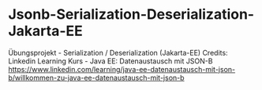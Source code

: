 # Jsonb-Serialization-Deserialization-Jakarta-EE
 Übungsprojekt -  Serialization / Deserialization (Jakarta-EE)
Credits: Linkedin Learning Kurs - Java EE: Datenaustausch mit JSON-B
https://www.linkedin.com/learning/java-ee-datenaustausch-mit-json-b/willkommen-zu-java-ee-datenaustausch-mit-json-b
